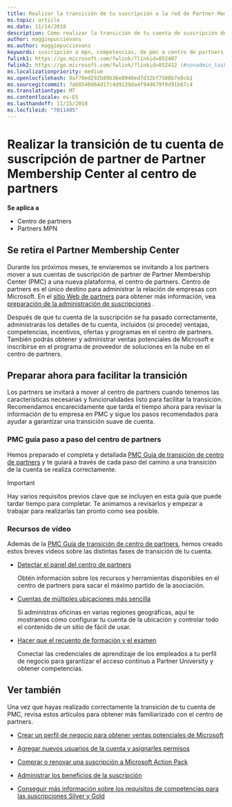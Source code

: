 ```yaml
---
title: Realizar la transición de tu suscripción a la red de Partner Membership Center al centro de partners
ms.topic: article
ms.date: 11/14/2018
description: Cómo realizar la transición de tu cuenta de suscripción de Partner Membership Center al centro de partners.
author: maggiepuccievans
ms.author: maggiepuccievans
keywords: suscripción a mpn, competencias, de pmc a centro de partners
fwlink1: https://go.microsoft.com/fwlink/?linkid=852407
fwlink2: https://go.microsoft.com/fwlink/?linkid=852412 (#nonadmin_tasks)
ms.localizationpriority: medium
ms.openlocfilehash: 9af70ed292b89b36e8940ed7d32bf7508b7e8cb1
ms.sourcegitcommit: 7a68540d64d17c4d9139da4f94d679f9d91b67c4
ms.translationtype: MT
ms.contentlocale: es-ES
ms.lasthandoff: 11/15/2018
ms.locfileid: "7011405"
---
```

# <a name="transition-your-partner-membership-account-from-partner-membership-center-to-partner-center"></a>Realizar la transición de tu cuenta de suscripción de partner de Partner Membership Center al centro de partners

**Se aplica a**

- Centro de partners
- Partners MPN

## <a name="partner-membership-center-being-retired"></a>Se retira el Partner Membership Center

Durante los próximos meses, te enviaremos se invitando a los partners mover a sus cuentas de suscripción de partner de Partner Membership Center (PMC) a una nueva plataforma, el centro de partners. Centro de partners es el único destino para administrar la relación de empresas con Microsoft. En el [sitio Web de partners](https://partner.microsoft.com/commercial) para obtener más información, vea [preparación de la administración de suscripciones](https://partner.microsoft.com/support/partner-center-help) .

Después de que tu cuenta de la suscripción se ha pasado correctamente, administrarás los detalles de tu cuenta, incluidos (si procede) ventajas, competencias, incentivos, ofertas y programas en el centro de partners. También podrás obtener y administrar ventas potenciales de Microsoft e inscribirse en el programa de proveedor de soluciones en la nube en el centro de partners.

## <a name="prepare-now-for-a-smooth-transition"></a>Preparar ahora para facilitar la transición

Los partners se invitará a mover al centro de partners cuando tenemos las características necesarias y funcionalidades listo para facilitar la transición. Recomendamos encarecidamente que tarda el tiempo ahora para revisar la información de tu empresa en PMC y sigue los pasos recomendados para ayudar a garantizar una transición suave de cuenta.

### <a name="pmc-to-partner-center-step-by-step-guide"></a>PMC guía paso a paso del centro de partners

Hemos preparado el completa y detallada [PMC Guía de transición de centro de partners](https://assetsprod.microsoft.com/mpn/en-us/membership-account-set-up-guide.pdf) y te guiará a través de cada paso del camino a una transición de la cuenta se realiza correctamente.

>[!IMPORTANT]
>Hay varios requisitos previos clave que se incluyen en esta guía que puede tardar tiempo para completar. Te animamos a revisarlos y empezar a trabajar para realizarlas tan pronto como sea posible.

### <a name="video-resources"></a>Recursos de vídeo

Además de la [PMC Guía de transición de centro de partners](https://assetsprod.microsoft.com/mpn/en-us/membership-account-set-up-guide.pdf), hemos creado estos breves vídeos sobre las distintas fases de transición de tu cuenta. 

- [Detectar el panel del centro de partners](https://partner.microsoft.com/support/partner-center-help)
 
  Obtén información sobre los recursos y herramientas disponibles en el centro de partners para sacar el máximo partido de la asociación.

- [Cuentas de múltiples ubicaciones más sencilla](https://partner.microsoft.com/support/partner-center-help)
 
  Si administras oficinas en varias regiones geográficas, aquí te mostramos cómo configurar tu cuenta de la ubicación y controlar todo el contenido de un sitio de fácil de usar.

- [Hacer que el recuento de formación y el examen](https://partner.microsoft.com/support/partner-center-help)

  Conectar las credenciales de aprendizaje de los empleados a tu perfil de negocio para garantizar el acceso continuo a Partner University y obtener competencias.

## <a name="see-also"></a>Ver también

Una vez que hayas realizado correctamente la transición de tu cuenta de PMC, revisa estos artículos para obtener más familiarizado con el centro de partners.

-   [Crear un perfil de negocio para obtener ventas potenciales de Microsoft](create-a-marketing-profile.md)

-   [Agregar nuevos usuarios de la cuenta y asignarles permisos](create-user-accounts-and-set-permissions.md)

-   [Comprar o renovar una suscripción a Microsoft Action Pack](mpn-get-action-pack.md)

-   [Administrar los beneficios de la suscripción](manage-your-partner-network-benefits.md)

-   [Conseguir más información sobre los requisitos de competencias para las suscripciones Silver y Gold](https://partner.microsoft.com/membership/competencies)






